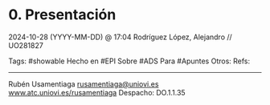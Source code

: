# 0. Presentación
2024-10-28 (YYYY-MM-DD) @ 17:04
Rodríguez López, Alejandro // UO281827

Tags:
	#showable
	Hecho en #EPI
	Sobre #ADS
	Para #Apuntes
	Otros:
	Refs:
 
<hr>

Rubén Usamentiaga
rusamentiaga@uniovi.es
www.atc.uniovi.es/rusamentiaga
Despacho: DO.1.1.35
